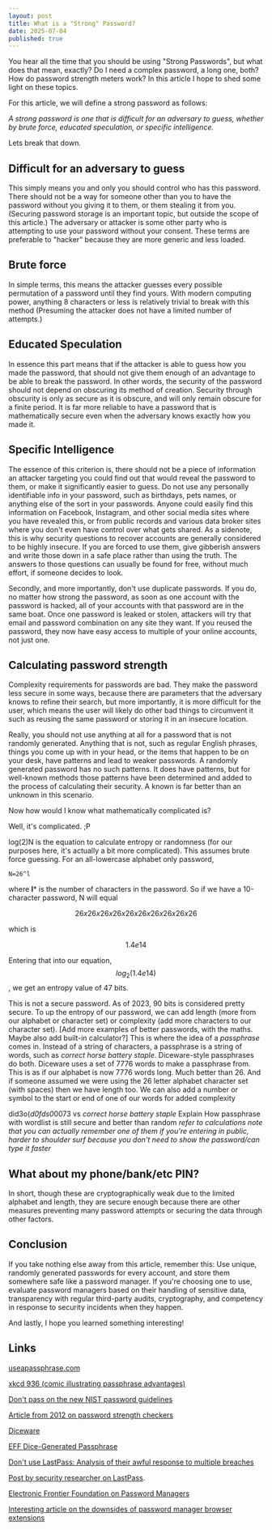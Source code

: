 ```yaml
---
layout: post
title: What is a "Strong" Password?
date: 2025-07-04
published: true
---
```


You hear all the time that you should be using "Strong Passwords", but what does that mean, exactly? Do I need a complex password, a long one, both? How do password strength meters work? In this article I hope to shed some light on these topics.

For this article, we will define a strong password as follows:

*A strong password is one that is difficult for an adversary to guess, whether by brute force, educated speculation, or specific intelligence.*

Lets break that down.

## Difficult for an adversary to guess
This simply means you and only you should control who has this password. There should not be a way for someone other than you to have the password without you giving it to them, or them stealing it from you. (Securing password storage is an important topic, but outside the scope of this article.)
The adversary or attacker is some other party who is attempting to use your password without your consent. These terms are preferable to "hacker" because they are more generic and less loaded.

## Brute force
In simple terms, this means the attacker guesses every possible permutation of a password until they find yours. With modern computing power, anything 8 characters or less is relatively trivial to break with this method (Presuming the attacker does not have a limited number of attempts.)

## Educated Speculation
In essence this part means that if the attacker is able to guess how you made the password, that should not give them enough of an advantage to be able to break the password. In other words, the security of the password should not depend on obscuring its method of creation.
Security through obscurity is only as secure as it is obscure, and will only remain obscure for a finite period. It is far more reliable to have a password that is mathematically secure even when the adversary knows exactly how you made it.

## Specific Intelligence
The essence of this criterion is, there should not be a piece of information an attacker targeting you could find out that would reveal the password to them, or make it significantly easier to guess. 
Do not use any personally identifiable info in your password, such as birthdays, pets names, or anything else of the sort in your passwords. Anyone could easily find this information on Facebook, Instagram, and other social media sites where you have revealed this, or from public records and various data broker sites where you don't even have control over what gets shared. As a sidenote, this is why security questions to recover accounts are generally considered to be highly insecure. If you are forced to use them, give gibberish answers and write those down in a safe place rather than using the truth. The answers to those questions can usually be found for free, without much effort, if someone decides to look.

Secondly, and more importantly, don't use duplicate passwords. If you do, no matter how strong the password, as soon as one account with the password is hacked, all of your accounts with that password are in the same boat. Once one password is leaked or stolen, attackers will try that email and password combination on any site they want. If you reused the password, they now have easy access to multiple of your online accounts, not just one.

## Calculating password strength
Complexity requirements for passwords are bad. They make the password less secure in some ways, because there are parameters that the adversary knows to refine their search, but more importantly, it is more difficult for the user, which means the user will likely do other bad things to circumvent it such as reusing the same password or storing it in an insecure location.


Really, you should not use anything at all for a password that is not randomly generated. Anything that is not, such as regular English phrases, things you come up with in your head, or the items that happen to be on your desk, have patterns and lead to weaker passwords. A randomly generated password has no such patterns. It does have patterns, but for well-known methods those patterns have been determined and added to the process of calculating their security. A known is far better than an unknown in this scenario.

Now how would I know what mathematically complicated is?

Well, it's complicated. ;P

log(2)N is the equation to calculate entropy or randomness (for our purposes here, it's actually a bit more complicated). This assumes brute force guessing. For an all-lowercase alphabet only password, 

`N=26^l`

where **l*** is the number of characters in the password.
So if we have a 10-character password, N will equal 

$$26x26x26x26x26x26x26x26x26x26$$

which is

$$1.4e14$$

Entering that into our equation, 
$$log_2(1.4e14)$$,
we get an entropy value of 47 bits.

This is not a secure password. As of 2023, 90 bits is considered pretty secure. To up the entropy of our password, we can add length (more from our alphabet or character set) or complexity (add more characters to our character set). [Add more examples of better passwords, with the maths. Maybe also add built-in calculator?] This is where the idea of a *passphrase* comes in. Instead of a string of characters, a passphrase is a string of words, such as *correct horse battery staple*. Diceware-style passphrases do both. Diceware uses a set of 7776 words to make a passphrase from. This is as if our alphabet is now 7776 words long. Much better than 26. And if someone assumed we were using the 26 letter alphabet character set (with spaces) then we have length too. We can also add a number or symbol to the start or end of one of our words for added complexity


did3o(*d0fds0*0073 vs *correct horse battery staple*
Explain How passphrase with wordlist is still secure and better than random
*refer to calculations*
*note that you can actually remember one of them*
*if you're entering in public, harder to shoulder surf because you don't need to show the password/can type it faster*

## What about my phone/bank/etc PIN?
In short, though these are cryptographically weak due to the limited alphabet and length, they are secure enough because there are other measures preventing many password attempts or securing the data through other factors.

## Conclusion
If you take nothing else away from this article, remember this: Use unique, randomly generated passwords for every account, and store them somewhere safe like a password manager. If you're choosing one to use, evaluate password managers based on their handling of sensitive data, transparency with regular third-party audits, cryptography, and competency in response to security incidents when they happen.

And lastly, I hope you learned something interesting!



## Links

[useapassphrase.com](https://www.useapassphrase.com)

[xkcd 936 (comic illustrating passphrase advantages)](https://xkcd.com/936/)

[Don't pass on the new NIST password guidelines](https://auth0.com/blog/dont-pass-on-the-new-nist-password-guidelines/)

[Article from 2012 on password strength checkers](https://dropbox.tech/security/zxcvbn-realistic-password-strength-estimation)

[Diceware](https://theworld.com/~reinhold/diceware.html)

[EFF Dice-Generated Passphrase](https://www.eff.org/dice)

[Don't use LastPass: Analysis of their awful response to multiple breaches](https://palant.info/2022/12/26/whats-in-a-pr-statement-lastpass-breach-explained/) 

[Post by security researcher on LastPass](https://infosec.exchange/@epixoip/109585049354200263).

[Electronic Frontier Foundation on Password Managers](https://ssd.eff.org/module/animated-overview-using-password-managers-stay-safe-online)

[Interesting article on the downsides of password manager browser extensions](https://lock.cmpxchg8b.com/passmgrs.html)
